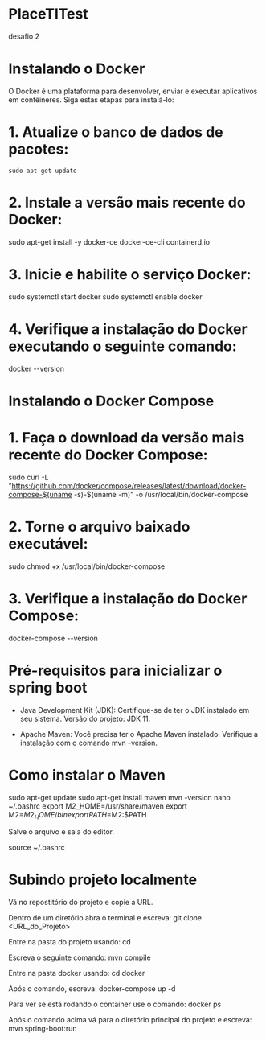 # PlaceTITest
desafio 2

# Instalando o Docker
O Docker é uma plataforma para desenvolver, enviar e executar aplicativos em contêineres. Siga estas etapas para instalá-lo:

# 1. Atualize o banco de dados de pacotes:
    sudo apt-get update

# 2. Instale a versão mais recente do Docker:
   sudo apt-get install -y docker-ce docker-ce-cli containerd.io

# 3. Inicie e habilite o serviço Docker:
  sudo systemctl start docker
  sudo systemctl enable docker

# 4. Verifique a instalação do Docker executando o seguinte comando:
  docker --version

# Instalando o Docker Compose

# 1. Faça o download da versão mais recente do Docker Compose:
  sudo curl -L "https://github.com/docker/compose/releases/latest/download/docker-compose-$(uname -s)-$(uname -m)" -o /usr/local/bin/docker-compose

# 2. Torne o arquivo baixado executável:
  sudo chmod +x /usr/local/bin/docker-compose

# 3. Verifique a instalação do Docker Compose:
  docker-compose --version

# Pré-requisitos para inicializar o spring boot

- Java Development Kit (JDK): Certifique-se de ter o JDK instalado em seu sistema. Versão do projeto: JDK 11.

- Apache Maven: Você precisa ter o Apache Maven instalado. Verifique a instalação com o comando mvn -version.

# Como instalar o Maven

sudo apt-get update
sudo apt-get install maven
mvn -version
nano ~/.bashrc
export M2_HOME=/usr/share/maven
export M2=$M2_HOME/bin
export PATH=$M2:$PATH

Salve o arquivo e saia do editor.

source ~/.bashrc

# Subindo projeto localmente 

Vá no repostitório do projeto e copie a URL.

Dentro de um diretório abra o terminal e escreva: git clone <URL_do_Projeto>

Entre na pasta do projeto usando: cd <projeto> 

Escreva o seguinte comando: mvn compile

Entre na pasta docker usando: cd docker

Após o comando, escreva: docker-compose up -d

Para ver se está rodando o container use o comando: docker ps

Após o comando acima vá para o diretório principal do projeto e escreva: mvn spring-boot:run
